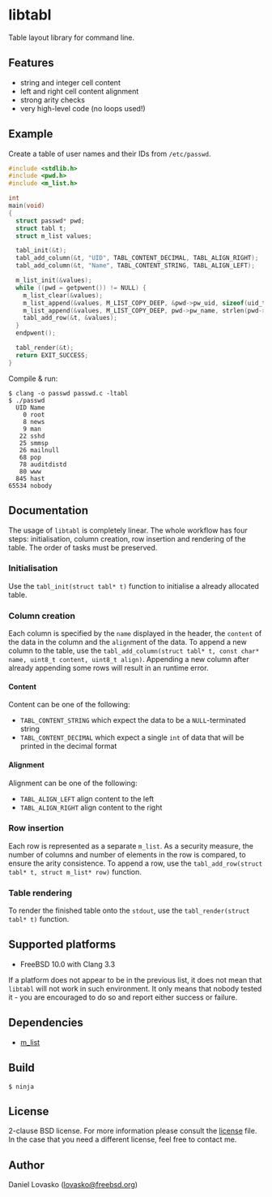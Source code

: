 # libtabl
Table layout library for command line.

## Features
 * string and integer cell content 
 * left and right cell content alignment
 * strong arity checks
 * very high-level code (no loops used!)

## Example
Create a table of user names and their IDs from `/etc/passwd`.

```C
#include <stdlib.h>
#include <pwd.h>
#include <m_list.h>

int
main(void)
{
  struct passwd* pwd;
  struct tabl t;
  struct m_list values;

  tabl_init(&t);
  tabl_add_column(&t, "UID", TABL_CONTENT_DECIMAL, TABL_ALIGN_RIGHT);
  tabl_add_column(&t, "Name", TABL_CONTENT_STRING, TABL_ALIGN_LEFT);

  m_list_init(&values);
  while ((pwd = getpwent()) != NULL) {
    m_list_clear(&values);
    m_list_append(&values, M_LIST_COPY_DEEP, &pwd->pw_uid, sizeof(uid_t));
    m_list_append(&values, M_LIST_COPY_DEEP, pwd->pw_name, strlen(pwd->pw_name)+1);
    tabl_add_row(&t, &values);
  }
  endpwent();

  tabl_render(&t);
  return EXIT_SUCCESS;
}
```

Compile & run:
```
$ clang -o passwd passwd.c -ltabl
$ ./passwd
  UID Name
    0 root
    8 news
    9 man
   22 sshd
   25 smmsp
   26 mailnull
   68 pop
   78 auditdistd
   80 www
  845 hast
65534 nobody
```

## Documentation 
The usage of `libtabl` is completely linear. The whole workflow has four steps:
initialisation, column creation, row insertion and rendering of the table. The
order of tasks must be preserved.

### Initialisation
Use the `tabl_init(struct tabl* t)` function to initialise a already allocated
table.

### Column creation
Each column is specified by the `name` displayed in the header, the `content`
of the data in the column and the `align`ment of the data. To append a new
column to the table, use the `tabl_add_column(struct tabl* t, const char* name,
uint8_t content, uint8_t align)`. Appending a new column after already
appending some rows will result in an runtime error.

#### Content
Content can be one of the following:
 * `TABL_CONTENT_STRING` which expect the data to be a `NULL`-terminated string
 * `TABL_CONTENT_DECIMAL` which expect a single `int` of data that will be printed in the decimal format

#### Alignment
Alignment can be one of the following:
 * `TABL_ALIGN_LEFT` align content to the left
 * `TABL_ALIGN_RIGHT` align content to the right 

### Row insertion
Each row is represented as a separate `m_list`. As a security measure, the
number of columns and number of elements in the row is compared, to ensure the
arity consistence. To append a row, use the `tabl_add_row(struct tabl* t,
struct m_list* row)` function.

### Table rendering
To render the finished table onto the `stdout`, use the `tabl_render(struct
tabl* t)` function.

## Supported platforms
 * FreeBSD 10.0 with Clang 3.3

If a platform does not appear to be in the previous list, it does not mean that
`libtabl` will not work in such environment. It only means that nobody tested
it - you are encouraged to do so and report either success or failure.

## Dependencies
 * [m_list](github.com/lovasko/m_list)

## Build
```
$ ninja
```

## License
2-clause BSD license. For more information please consult the
[license](LICENSE.md) file. In the case that you need a different license, feel
free to contact me.

## Author
Daniel Lovasko (lovasko@freebsd.org)

